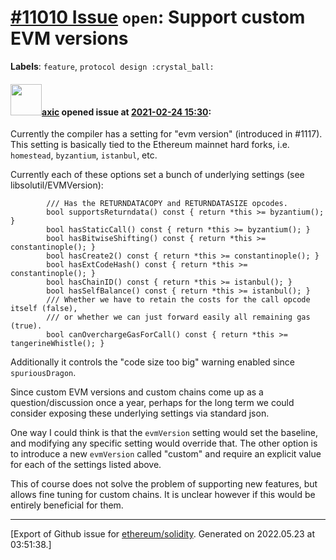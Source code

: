 # [\#11010 Issue](https://github.com/ethereum/solidity/issues/11010) `open`: Support custom EVM versions
**Labels**: `feature`, `protocol design :crystal_ball:`


#### <img src="https://avatars.githubusercontent.com/u/20340?v=4" width="50">[axic](https://github.com/axic) opened issue at [2021-02-24 15:30](https://github.com/ethereum/solidity/issues/11010):

Currently the compiler has a setting for "evm version" (introduced in #1117). This setting is basically tied to the Ethereum mainnet hard forks, i.e. `homestead`, `byzantium`, `istanbul`, etc.

Currently each of these options set a bunch of underlying settings (see libsolutil/EVMVersion):
```
        /// Has the RETURNDATACOPY and RETURNDATASIZE opcodes.
        bool supportsReturndata() const { return *this >= byzantium(); }
        bool hasStaticCall() const { return *this >= byzantium(); }
        bool hasBitwiseShifting() const { return *this >= constantinople(); }
        bool hasCreate2() const { return *this >= constantinople(); }
        bool hasExtCodeHash() const { return *this >= constantinople(); }
        bool hasChainID() const { return *this >= istanbul(); }
        bool hasSelfBalance() const { return *this >= istanbul(); }
        /// Whether we have to retain the costs for the call opcode itself (false),
        /// or whether we can just forward easily all remaining gas (true).
        bool canOverchargeGasForCall() const { return *this >= tangerineWhistle(); }
```

Additionally it controls the "code size too big" warning enabled since `spuriousDragon`.

Since custom EVM versions and custom chains come up as a question/discussion once a year, perhaps for the long term we could consider exposing these underlying settings via standard json.

One way I could think is that the `evmVersion` setting would set the baseline, and modifying any specific setting would override that. The other option is to introduce a new `evmVersion` called "custom" and require an explicit value for each of the settings listed above.

This of course does not solve the problem of supporting new features, but allows fine tuning for custom chains. It is unclear however if this would be entirely beneficial for them.




-------------------------------------------------------------------------------



[Export of Github issue for [ethereum/solidity](https://github.com/ethereum/solidity). Generated on 2022.05.23 at 03:51:38.]
